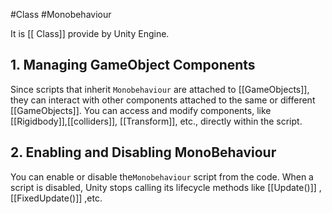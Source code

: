 #Class #Monobehaviour

It is [[ Class]] provide by Unity Engine.
## 1. Managing GameObject Components

Since scripts that inherit `Monobehaviour` are attached to [[GameObjects]], they can interact with other components attached to  the same or different [[GameObjects]]. You can access and modify components, like [[Rigidbody]],[[colliders]], [[Transform]], etc., directly within the script.

## 2. Enabling and Disabling MonoBehaviour

You can enable or disable the`Monobehaviour` script from the code. When a script is disabled, Unity stops calling its lifecycle methods like [[Update()]] , [[FixedUpdate()]] ,etc.

